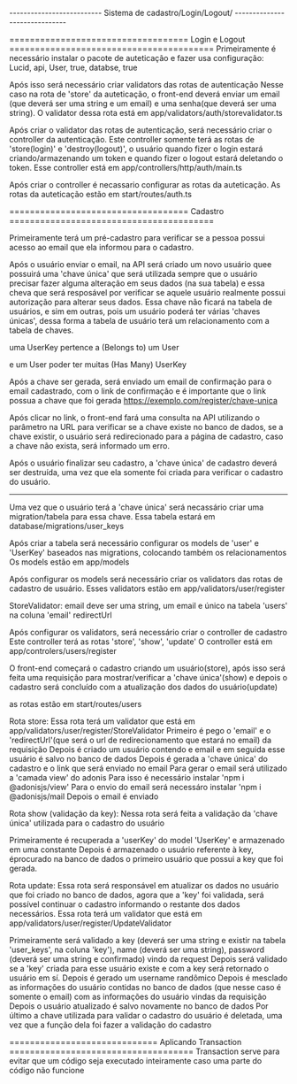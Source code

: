 -------------------------- Sistema de cadastro/Login/Logout/ ------------------------------

=================================== Login e Logout ========================================
Primeiramente é necessário instalar o pacote de auteticação e fazer usa configuração:
Lucid, api, User, true, databse, true

Após isso será necessário criar validators das rotas de autenticação
Nesse caso na rota de 'store' da auteticação, o front-end deverá enviar um email (que deverá ser uma string e um email) e uma senha(que deverá ser uma string).
O validator dessa rota está em app/validators/auth/storevalidator.ts

Após criar o validator das rotas de autenticação, será necessário criar o controller da autenticação.
Este controller somente terá as rotas de 'store(login)' e 'destroy(logout)', o usuário quando fizer o login estará criando/armazenando um token e quando fizer o logout estará deletando o token.
Esse controller está em app/controllers/http/auth/main.ts

Após criar o controller é necassario configurar as rotas da auteticação.
As rotas da auteticação estão em start/routes/auth.ts


=================================== Cadastro ========================================

Primeiramente terá um pré-cadastro para verificar se a pessoa possui acesso ao email que ela informou para o cadastro.

Após o usuário enviar o email, na API será criado um novo usuário quee possuirá uma 'chave única' que será utilizada sempre que o usuário precisar fazer alguma alteração em seus dados (na sua tabela) e essa cheva que será resposável por verificar se aquele usuário realmente possui autorização para alterar seus dados. Essa chave não ficará na tabela de usuários, e sim em outras, pois um usuário poderá ter várias 'chaves únicas', dessa forma a tabela de usuário terá um relacionamento com a tabela de chaves.

uma UserKey pertence a (Belongs to) um User

e um User poder ter muitas (Has Many) UserKey

Após a chave ser gerada, será enviado um email de confirmação para o email cadastrado, com o link de confirmação e é importante que o link possua a chave que foi gerada
 https://exemplo.com/register/chave-unica

Após clicar no link, o front-end fará uma consulta na API utilizando o parâmetro na URL para verificar se a chave existe no banco de dados, se a chave existir, o usuário será redirecionado para a página de cadastro, caso a chave não exista, será informado um erro.

Após o usuário finalizar seu cadastro, a 'chave única' de cadastro deverá ser destruída, uma vez que ela somente foi criada para verificar o cadastro do usuário.

-------------------------------------------------------------------------------------------
Uma vez que o usuário terá a 'chave única' será necassário criar uma migration/tabela para essa chave.
Essa tabela estará em database/migrations/user_keys

Após criar a tabela será necessário configurar os models de 'user' e 'UserKey' baseados nas migrations, colocando também os relacionamentos
Os models estão em app/models

Após configurar os models será necessário criar os validators das rotas de cadastro de usuário.
Esses validators estão em app/validators/user/register

StoreValidator:
email deve ser uma string, um email e único na tabela 'users' na coluna 'email'
redirectUrl





Após configurar os validators, será necessário criar o controller de cadastro
Este controller terá as rotas 'store', 'show', 'update'
O controller está em app/controlers/users/register

O front-end começará o cadastro criando um usuário(store), após isso será feita uma requisição para mostrar/verificar a 'chave única'(show) e depois o cadastro será concluído com a atualização dos dados do usuário(update)

as rotas estão em start/routes/users

Rota store:
Essa rota terá um validator que está em app/validators/user/register/StoreValidator
Primeiro é pego o 'email' e o 'redirectUrl'(que será o url de redirecionamento que estará no email) da requisição
Depois é criado um usuário contendo e email e em seguida esse usuário é salvo no banco de dados
Depois é gerada a 'chave única' do cadastro e o link que será enviado no email
Para gerar o email será utilizado a 'camada view' do adonis
Para isso é necessário instalar 'npm i @adonisjs/view'
Para o envio do email será necessáro instalar 'npm i @adonisjs/mail
Depois o email é enviado

Rota show (validação da key):
Nessa rota será feita a validação da 'chave única' utilizada para o cadastro do usuário

Primeiramente é recuperada a 'userKey' do model 'UserKey' e armazenado em uma constante
Depois é armazenado o usuário referente à key, éprocurado na banco de dados o primeiro usuário que possui a key que foi gerada.

Rota update:
Essa rota será responsável em atualizar os dados no usuário que foi criado no banco de dados, agora que a 'key' foi validada, será possível continuar o cadastro informando o restante dos dados necessários.
Essa rota terá um validator que está em app/validators/user/register/UpdateValidator

Primeiramente será validado a key (deverá ser uma string e existir na tabela 'user_keys', na coluna 'key'), name (deverá ser uma string), password (deverá ser uma string e confirmado) vindo da request 
Depois será validado se a 'key' criada para esse usuário existe e com a key será retornado o usuário em sí.
Depois é gerado um username randômico
Depois é mesclado as informações do usuário contidas no banco de dados (que nesse caso é somente o email) com as informações do usuário vindas da requisição
Depois o usuário atualizado é salvo novamente no banco de dados
Por último a chave utilizada para validar o cadastro do usuário é deletada, uma vez que a função dela foi fazer a validação do cadastro

============================= Aplicando Transaction ====================================
Transaction serve para evitar que um código seja executado inteiramente caso uma parte do código não funcione





